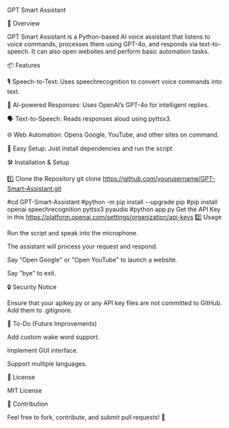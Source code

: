 GPT Smart Assistant

🚀 Overview

GPT Smart Assistant is a Python-based AI voice assistant that listens to voice commands, processes them using GPT-4o, and responds via text-to-speech. It can also open websites and perform basic automation tasks.

📦 Features

🎙️ Speech-to-Text: Uses speechrecognition to convert voice commands into text.

🧠 AI-powered Responses: Uses OpenAI’s GPT-4o for intelligent replies.

🗣️ Text-to-Speech: Reads responses aloud using pyttsx3.

🌐 Web Automation: Opens Google, YouTube, and other sites on command.

🔧 Easy Setup: Just install dependencies and run the script.

🛠️ Installation & Setup

1️⃣ Clone the Repository
git clone https://github.com/yourusername/GPT-Smart-Assistant.git

#cd GPT-Smart-Assistant
#python -m pip install --upgrade pip
#pip install openai speechrecognition pyttsx3 pyaudio
#python app.py
Get the API Key in this https://platform.openai.com/settings/organization/api-keys
2️⃣ Usage

Run the script and speak into the microphone.

The assistant will process your request and respond.

Say "Open Google" or "Open YouTube" to launch a website.

Say "bye" to exit.

🔒 Security Notice

Ensure that your apikey.py or any API key files are not committed to GitHub. Add them to .gitignore.

📝 To-Do (Future Improvements)

Add custom wake word support.

Implement GUI interface.

Support multiple languages.

📜 License

MIT License

🤝 Contribution

Feel free to fork, contribute, and submit pull requests! 🚀
